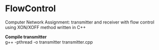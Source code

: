 # FlowControl
Computer Network Assignment: transmitter and receiver with flow control using XON/XOFF method written in C++<br />

**Compile transmitter**<br />
g++ -pthread -o transmitter transmitter.cpp
